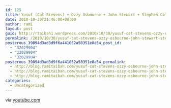```yaml
---
id: 125
title: Yusuf (Cat Stevens) + Ozzy Osbourne + John Stewart + Stephen Colbert = WIN!
date: 2010-10-30T21:46:00+00:00
author: rami
layout: post
guid: http://rtaibah1.wordpress.com/2010/10/30/yusuf-cat-stevens-ozzy-osbourne-john-stewart-stephen-colbert-win
permalink: /2010/10/30/yusuf-cat-stevens-ozzy-osbourne-john-stewart-stephen-colbert-win/
posterous_39894d3ad3d9f6a441052a50351e8a54_post_id:
  - "32029904"
  - "32029904"
  - "32029904"
posterous_39894d3ad3d9f6a441052a50351e8a54_permalink:
  - http://blog.ramitaibah.com/yusuf-cat-stevens-ozzy-osbourne-john-stewart
  - http://blog.ramitaibah.com/yusuf-cat-stevens-ozzy-osbourne-john-stewart
  - http://blog.ramitaibah.com/yusuf-cat-stevens-ozzy-osbourne-john-stewart
categories:
  - Uncategorized
---
```

<div class="posterous_bookmarklet_entry">
  <div class="posterous_quote_citation">
    via <a href="http://www.youtube.com/watch?v=S2pfapM8H7Y">youtube.com</a>
  </div>
  
  <p>
    &nbsp;
  </p>
</div>